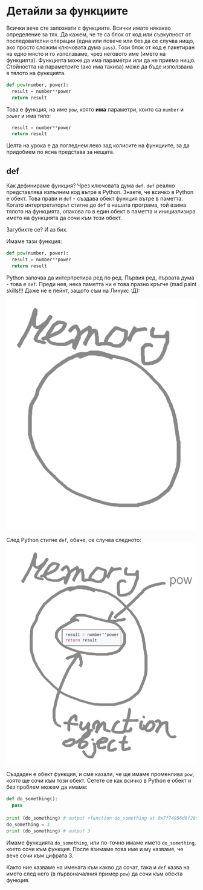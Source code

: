 # Детайли за функциите

Всички вече сте запознати с функциите. Всички имате някакво определение за тях. Да кажем, че те са блок от код или съвкупност от последователни операции (една или повече или без да се случва нищо, ако просто сложим ключовата дума `pass`). Този блок от код е пакетиран на едно място и го използваме, чрез неговото име (името на функцията). Функцията може да има параметри или да не приема нищо. Стойността на параметрите (ако има такива) може да бъде използвана в тялото на функцията.

```python
def pow(number, power):
  result = number**power
  return result
```

Това е функция, на име `pow`, която **има** параметри, които са `number` и `power` и има тяло:
```python
  result = number**power
  return result
```

Целта на урока е да погледнем леко зад колисите на функциите, за да придобием по ясна представа за нещата. 

## def

Как дефинираме функция? Чрез ключовата дума `def`. `def` реално представлява изпълним код вътре в Python. Знаете, че всичко в Python е обект. Това прави и `def` - създава обект функция вътре в паметта. Когато интерпретаторът стигне до `def` в нашата програма, той взима тялото на функцията, опакова го в един обект в паметта и инициализира името на функцията да сочи към този обект.

Загубихте се? И аз бих.

Имаме тази функция:
```python
def pow(number, power):
  result = number**power
  return result
```

Python започва да интерпретира ред по ред. Първия ред, първата дума - това е `def`. Преди нея, нека паметта ни е това празно кръгче (mad paint skills!!! Даже не е пейнт, защото съм на Линукс :Д):

![Empty memory](https://github.com/bkolarov/elsys_python_course_9a_2016/blob/master/term2/functions/empty_memory.png?raw=true)


След Python стигне `def`, обаче, се случва следното:
![Created function](https://github.com/bkolarov/elsys_python_course_9a_2016/blob/master/term2/functions/created_function_object.png?raw=true)


Създаден е обект функция, и сме казали, че ще имаме променлива `pow`, която ще сочи към този обект. Сетете се как всичко в Python е обект и без проблем можем да имаме:
```python
def do_something():
  pass
  
print (do_something) # output <function do_something at 0x7f74956d6f28>
do_something = 3
print (do_something) # output 3
```

Имаме функцията `do_something`, или по-точно имаме името `do_something`, което сочи към функция. После взимаме това име и му казваме, че вече сочи към цифрата 3.

Както ние казваме на имената към какво да сочат, така и `def` казва на името след него (в първоначалния пример `pow`) да сочи към обекта функция.
